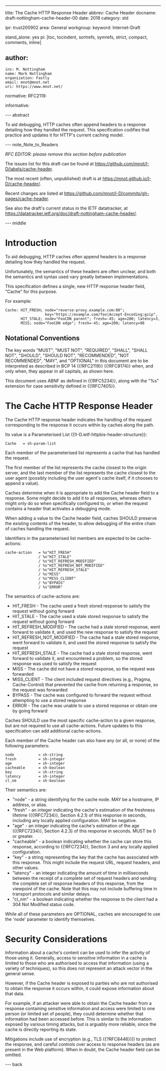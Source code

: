 ---
title: The Cache HTTP Response Header
abbrev: Cache Header
docname: draft-nottingham-cache-header-00
date: 2018
category: std

ipr: trust200902
area: General
workgroup:
keyword: Internet-Draft

stand_alone: yes
pi: [toc, tocindent, sortrefs, symrefs, strict, compact, comments, inline]

author:
 -
    ins: M. Nottingham
    name: Mark Nottingham
    organization: Fastly
    email: mnot@mnot.net
    uri: https://www.mnot.net/

normative:
  RFC2119:

informative:


--- abstract

To aid debugging, HTTP caches often append headers to a response detailing how they handled the request. This specification codifies that practice and updates it for HTTP's current caching model.


--- note_Note_to_Readers

*RFC EDITOR: please remove this section before publication*

The issues list for this draft can be found at <https://github.com/mnot/I-D/labels/cache-header>.

The most recent (often, unpublished) draft is at <https://mnot.github.io/I-D/cache-header/>.

Recent changes are listed at <https://github.com/mnot/I-D/commits/gh-pages/cache-header>.

See also the draft's current status in the IETF datatracker, at
<https://datatracker.ietf.org/doc/draft-nottingham-cache-header/>.

--- middle

# Introduction

To aid debugging, HTTP caches often append headers to a response detailing how they handled the request.

Unfortunately, the semantics of these headers are often unclear, and both the semantics and syntax used vary greatly between implementations.

This specification defines a single, new HTTP response header field, "Cache" for this purpose.

For example:

~~~ example
Cache: HIT_FRESH; node="reverse-proxy.example.com:80";
                  key="https://example.com/foo|Accept-Encoding:gzip",
       HIT_STALE; node="FooCDN parent"; fresh=-45; age=200; latency=3,
       MISS; node="FooCDN edge"; fresh=-45; age=200; latency=98
~~~


## Notational Conventions

The key words "MUST", "MUST NOT", "REQUIRED", "SHALL", "SHALL NOT", "SHOULD", "SHOULD NOT",
"RECOMMENDED", "NOT RECOMMENDED", "MAY", and "OPTIONAL" in this document are to be interpreted as
described in BCP 14 {{!RFC2119}} {{!RFC8174}} when, and only when, they appear in all capitals, as
shown here.

This document uses ABNF as defined in {{!RFC5234}}, along with the "%s" extension for case sensitivity defined in {{!RFC7405}}.

# The Cache HTTP Response Header

The Cache HTTP response header indicates the handling of the request corresponding to the response it occurs within by caches along the path.

Its value is a Parameterised List {{!I-D.ietf-httpbis-header-structure}}:

~~~ abnf
Cache   = sh-param-list
~~~

Each member of the parameterised list represents a cache that has handled the request.

The first member of the list represents the cache closest to the origin server, and the last member of the list represents the cache closest to the user agent (possibly including the user agent's cache itself, if it chooses to append a value).

Caches determine when it is appropriate to add the Cache header field to a response. Some might decide to add it to all responses, whereas others might only do so when specifically configured to, or when the request contains a header that activates a debugging mode.

When adding a value to the Cache header field, caches SHOULD preserve the existing contents of the header, to allow debugging of the entire chain of caches handling the request.

Identifiers in the parameterised list members are expected to be cache-actions:

~~~ abnf
cache-action   = %s"HIT_FRESH"
               / %s"HIT_STALE"
               / %s"HIT_REFRESH_MODIFIED"
               / %s"HIT_REFRESH_NOT_MODIFIED"
               / %s"HIT_REFRESH_STALE"
               / %s"MISS"
               / %s"MISS_CLIENT"
               / %s"BYPASS"
               / %s"ERROR"
~~~

The semantics of cache-actions are:

* HIT_FRESH - The cache used a fresh stored response to satisfy the request without going forward
* HIT_STALE - The cache used a stale stored response to satisfy the request without going forward
* HIT_REFRESH_MODIFIED - The cache had a stale stored response, went forward to validate it, and used the new response to satisfy the request
* HIT_REFRESH_NOT_MODIFIED - The cache had a stale stored response, went forward to validate it, and used the stored response to satisfy the request
* HIT_REFRESH_STALE - The cache had a stale stored response, went forward to validate it, and encountered a problem, so the stored response was used to satisfy the request
* MISS - The cache did not have a stored response, so the request was forwarded
* MISS_CLIENT - The client included request directives (e.g., Pragma, Cache-Control) that prevented the cache from returning a response, so the request was forwarded
* BYPASS - The cache was configured to forward the request without attempting to use a stored response
* ERROR - The cache was unable to use a stored response or obtain one by going forward

Caches SHOULD use the most specific cache-action to a given response, but are not required to use all cache-actions. Future updates to this specification can add additional cache-actions.

Each member of the Cache header can also have any (or all, or none) of the following parameters:

~~~ abnf
node           = sh-string
fresh          = sh-integer
age            = sh-integer
cacheable      = sh-boolean
key            = sh-string
latency        = sh-integer
cl_nm          = sh-boolean
~~~

Their semantics are:

- "node" - a string identifying for the cache node. MAY be a hostname, IP address, or alias.
- "fresh" - an integer indicating the cache's estimation of the freshness lifetime ({{!RFC7234}}, Section 4.2.1) of this response in seconds, including any locally applied configuration. MAY be negative.
- "age" - an integer indicating the cache's estimation of the age ({{!RFC7234}}, Section 4.2.3) of this response in seconds. MUST be 0 or greater.
- "cacheable" - a boolean indicating whether the cache can store this response, according to {{!RFC7234}}, Section 3 and any locally applied configuration.
- "key" - a string representing the key that the cache has associated with this response. This might include the request URL, request headers, and other values.
- "latency" - an integer indicating the amount of time in milliseconds between the receipt of a complete set of request headers and sending the complete set of response headers of this response, from the viewpoint of the cache. Note that this may not include buffering time in transport protocols and similar delays.
- "cl_nm" - a boolean indicating whether the response to the client had a 304 Not Modified status code.

While all of these parameters are OPTIONAL, caches are encouraged to use the 'node' parameter to identify themselves.



# Security Considerations

Information about a cache's content can be used to infer the activity of those using it. Generally, access to sensitive information in a cache is limited to those who are authorised to access that information (using a variety of techniques), so this does not represent an attack vector in the general sense.

However, if the Cache header is exposed to parties who are not authorised to obtain the response it occurs within, it could expose information about that data.

For example, if an attacker were able to obtain the Cache header from a response containing sensitive information and access were limited to one person (or limited set of people), they could determine whether that information had been accessed before. This is similar to the information exposed by various timing attacks, but is arguably more reliable, since the cache is directly reporting its state.

Mitigations include use of encryption (e.g., TLS {{?RFC8446}})) to protect the response, and careful controls over access to response headers (as are present in the Web platform). When in doubt, the Cache header field can be omitted.


--- back
